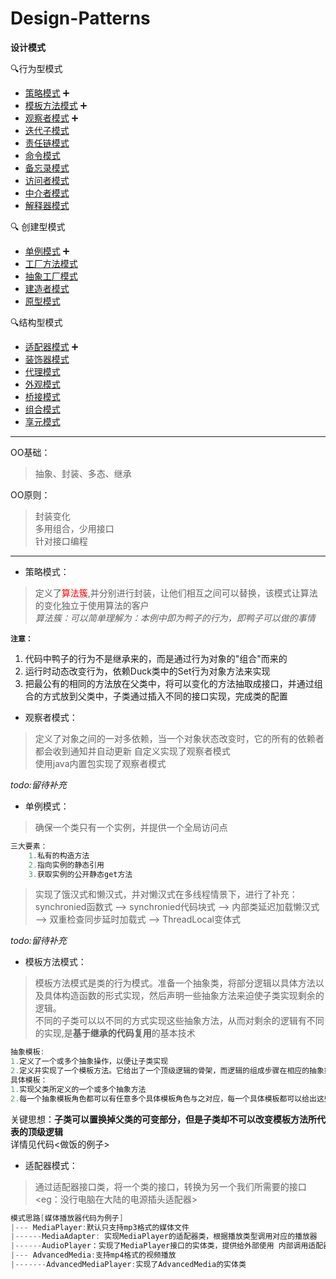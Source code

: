# Design-Patterns
**设计模式**

:mag:行为型模式
+ [策略模式](#0) :heavy_plus_sign:
+ [模板方法模式](#3) :heavy_plus_sign:
+ [观察者模式](#1) :heavy_plus_sign:
+ [迭代子模式](#)
+ [责任链模式](#)
+ [命令模式](#)
+ [备忘录模式](#)
+ [访问者模式](#)
+ [中介者模式](#)
+ [解释器模式](#)

:mag: 创建型模式
+ [单例模式](#2) :heavy_plus_sign:
+ [工厂方法模式](#)
+ [抽象工厂模式](#)
+ [建造者模式](#)
+ [原型模式](#)

:mag:结构型模式
+ [适配器模式](#4) :heavy_plus_sign:
+ [装饰器模式](#)
+ [代理模式](#)
+ [外观模式](#)
+ [桥接模式](#)
+ [组合模式](#)
+ [享元模式](#)
---
OO基础：
> 抽象、封装、多态、继承

OO原则：
>封装变化  
>多用组合，少用接口  
>针对接口编程

---
<a name="0"></a>
+ 策略模式：
>定义了<font color="red">算法簇</font>,并分别进行封装，让他们相互之间可以替换，该模式让算法的变化独立于使用算法的客户  
>*算法簇：可以简单理解为：本例中即为鸭子的行为，即鸭子可以做的事情*

**`注意：`** 
1. 代码中鸭子的行为不是继承来的，而是通过行为对象的"组合"而来的  
2. 运行时动态改变行为，依赖Duck类中的Set行为对象方法来实现
3. 把最公有的相同的方法放在父类中，将可以变化的方法抽取成接口，并通过组合的方式放到父类中，子类通过插入不同的接口实现，完成类的配置

<a name="1"></a>
+ 观察者模式：
>定义了对象之间的一对多依赖，当一个对象状态改变时，它的所有的依赖者都会收到通知并自动更新
>自定义实现了观察者模式  
>使用java内置包实现了观察者模式

*todo:留待补充*

<a name="2"></a>
+ 单例模式：
>确保一个类只有一个实例，并提供一个全局访问点

``` java
三大要素：
	1.私有的构造方法
	2.指向实例的静态引用
	3.获取实例的公开静态get方法
```
> 实现了饿汉式和懒汉式，并对懒汉式在多线程情景下，进行了补充：
>synchronied函数式 --> synchronied代码块式 --> 内部类延迟加载懒汉式 --> 双重检查同步延时加载式 --> ThreadLocal变体式

*todo:留待补充*

<a name="3"></a>
+ 模板方法模式：
>模板方法模式是类的行为模式。准备一个抽象类，将部分逻辑以具体方法以及具体构造函数的形式实现，然后声明一些抽象方法来迫使子类实现剩余的逻辑。  
>不同的子类可以以不同的方式实现这些抽象方法，从而对剩余的逻辑有不同的实现,是**基于继承的代码复用**的基本技术  

``` java
抽象模板:
1.定义了一个或多个抽象操作，以便让子类实现
2.定义并实现了一个模板方法。它给出了一个顶级逻辑的骨架，而逻辑的组成步骤在相应的抽象操作中，推迟到子类实现
具体模板：
1.实现父类所定义的一个或多个抽象方法
2.每一个抽象模板角色都可以有任意多个具体模板角色与之对应，每一个具体模板都可以给出这些抽象方法的不同实现

```
关键思想：**子类可以置换掉父类的可变部分，但是子类却不可以改变模板方法所代表的顶级逻辑**  
详情见代码<做饭的例子>


<a name="4"></a>
+ 适配器模式：
>通过适配器接口类，将一个类的接口，转换为另一个我们所需要的接口<eg：没行电脑在大陆的电源插头适配器>

``` java
模式思路[媒体播放器代码为例子]
|--- MediaPlayer:默认只支持mp3格式的媒体文件
|------MediaAdapter: 实现MediaPlayer的适配器类，根据播放类型调用对应的播放器
|------AudioPlayer：实现了MediaPlayer接口的实体类，提供给外部使用 内部调用适配器来做request转发
|--- AdvancedMedia:支持mp4格式的视频播放
|-------AdvancedMediaPlayer:实现了AdvancedMedia的实体类

```

